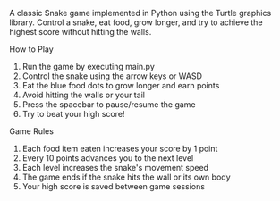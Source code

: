 A classic Snake game implemented in Python using the Turtle graphics library. Control a snake, eat food, grow longer, and try to achieve the highest score without hitting the walls.

How to Play
1. Run the game by executing main.py
2. Control the snake using the arrow keys or WASD
3. Eat the blue food dots to grow longer and earn points
4. Avoid hitting the walls or your tail
5. Press the spacebar to pause/resume the game
6. Try to beat your high score!

Game Rules
1. Each food item eaten increases your score by 1 point
2. Every 10 points advances you to the next level
3. Each level increases the snake's movement speed
4. The game ends if the snake hits the wall or its own body
5. Your high score is saved between game sessions
